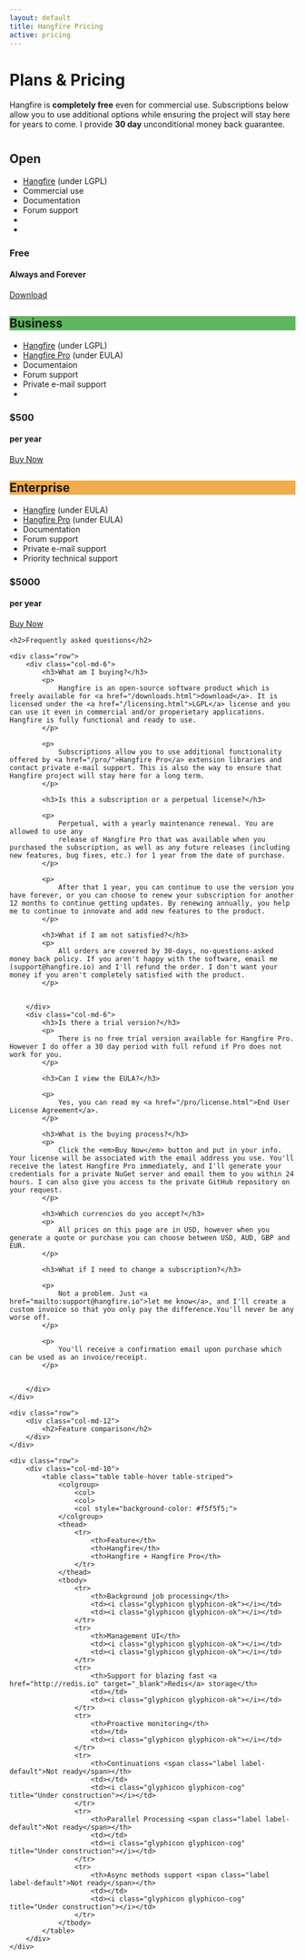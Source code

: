 ```yaml
---
layout: default
title: Hangfire Pricing
active: pricing
---
```


<div class="container">
    <div class="row">
        <div class="col-md-12">
            <h1 class="page-header">
                Plans &amp; Pricing
            </h1>
            <p class="lead" style="margin-bottom: 40px;">
                Hangfire is <strong>completely free</strong> even for commercial use. Subscriptions below allow you to use additional options while ensuring the project will stay here for years to come.
                I provide <strong>30 day</strong> unconditional money back guarantee.
            </p>
        </div>
    </div>
    <div class="row">
        <div class="col-lg-3 col-md-4 col-sm-6 col-lg-offset-1-5">
            <div class="plan">
                <div class="plan-title">
                    <h2>Open</h2>
                </div>
                <div class="plan-body">
                    <ul class="plan-items">
                        <li>
                            <a href="/overview.html">Hangfire</a> (under <abbr class="initialism">LGPL</abbr>)
                        </li>
                        <li>Commercial use</li>
                        <li>Documentation</li>
                        <li>Forum support</li>
                        <li class="plan-item-spacer"></li>
                        <li class="plan-item-spacer"></li>
                    </ul>
                    <div class="plan-price">
                        <h3>Free</h3>
                        <h4>Always and Forever</h4>
                    </div>
                    <a class="btn btn-default" href="/downloads.html">Download</a>
                </div>
            </div>
        </div>
        <div class="col-lg-3 col-md-4 col-sm-6">
            <div class="plan">
                <div class="plan-title" style="background-color: #5cb85c;">
                    <h2>Business</h2>
                </div>
                <div class="plan-body">
                    <ul class="plan-items">
                        <li>
                            <a href="/overview.html">Hangfire</a> (under <abbr class="initialism">LGPL</abbr>)
                        </li>
                        <li>
                            <a href="/pro/">Hangfire Pro</a> (under <abbr class="initialism">EULA</abbr>)
                        </li>
                        <li>Documentaion</li>
                        <li>Forum support</li>
                        <li>Private e-mail support</li>
                        <li class="plan-item-spacer"></li>
                    </ul>
                    <div class="plan-price">
                        <h3><span class="symbol">$</span>500</h3>
                        <h4>per year</h4>
                    </div>
                    <a class="btn btn-success" href="https://sites.fastspring.com/hangfire/instant/hf-business" target="_top">Buy Now</a>
                </div>
            </div>
        </div>
        <div class="col-sm-3 visible-sm"></div>
        <div class="col-lg-3 col-md-4 col-sm-6">
            <div class="plan">
                <div class="plan-title" style="background-color: #f0ad4e">
                    <h2>Enterprise</h2>
                </div>
                <div class="plan-body">
                    <ul class="plan-items">
                        <li>
                            <a href="/overview.html">Hangfire</a> (under <abbr class="initialism">EULA</abbr>)
                        </li>
                        <li>
                            <a href="/pro/">Hangfire Pro</a> (under <abbr class="initialism">EULA</abbr>)
                        </li>
                        <li>Documentation</li>
                        <li>Forum support</li>
                        <li>Private e-mail support</li>
                        <li>Priority technical support</li>
                    </ul>
                    <div class="plan-price">
                        <h3><span class="symbol">$</span>5000</h3>
                        <h4>per year</h4>
                    </div>
                    <a class="btn btn-warning" href="https://sites.fastspring.com/hangfire/instant/hf-enterprise" target="_top">Buy Now</a>
                </div>
            </div>
        </div>
    </div>

    <h2>Frequently asked questions</h2>

    <div class="row">
        <div class="col-md-6">
            <h3>What am I buying?</h3>
            <p>
                Hangfire is an open-source software product which is freely available for <a href="/downloads.html">download</a>. It is licensed under the <a href="/licensing.html">LGPL</a> license and you can use it even in commercial and/or properietary applications. Hangfire is fully functional and ready to use.
            </p>

            <p>
                Subscriptions allow you to use additional functionality offered by <a href="/pro/">Hangfire Pro</a> extension libraries and contact private e-mail support. This is also the way to ensure that Hangfire project will stay here for a long term.
            </p>

            <h3>Is this a subscription or a perpetual license?</h3>

            <p>
                Perpetual, with a yearly maintenance renewal. You are allowed to use any
                release of Hangfire Pro that was available when you purchased the subscription, as well as any future releases (including new features, bug fixes, etc.) for 1 year from the date of purchase.
            </p>

            <p>
                After that 1 year, you can continue to use the version you have forever, or you can choose to renew your subscription for another 12 months to continue getting updates. By renewing annually, you help me to continue to innovate and add new features to the product.
            </p>

            <h3>What if I am not satisfied?</h3>
            <p>
                All orders are covered by 30-days, no-questions-asked money back policy. If you aren't happy with the software, email me (support@hangfire.io) and I'll refund the order. I don't want your money if you aren't completely satisfied with the product.
            </p>

            
        </div>
        <div class="col-md-6">
            <h3>Is there a trial version?</h3>
            <p>
                There is no free trial version available for Hangfire Pro. However I do offer a 30 day period with full refund if Pro does not work for you.
            </p>

            <h3>Can I view the EULA?</h3>

            <p>
                Yes, you can read my <a href="/pro/license.html">End User License Agreement</a>.
            </p>

            <h3>What is the buying process?</h3>
            <p>
                Click the <em>Buy Now</em> button and put in your info.  Your license will be associated with the email address you use. You'll receive the latest Hangfire Pro immediately, and I'll generate your credentials for a private NuGet server and email them to you within 24 hours. I can also give you access to the private GitHub repository on your request.
            </p>

            <h3>Which currencies do you accept?</h3>
            <p>
                All prices on this page are in USD, however when you generate a quote or purchase you can choose between USD, AUD, GBP and EUR.
            </p>

            <h3>What if I need to change a subscription?</h3>

            <p>
                Not a problem. Just <a href="mailto:support@hangfire.io">let me know</a>, and I'll create a custom invoice so that you only pay the difference.You'll never be any worse off.
            </p>

            <p>
                You'll receive a confirmation email upon purchase which can be used as an invoice/receipt.
            </p>

            
        </div>
    </div>

    <div class="row">
        <div class="col-md-12">
            <h2>Feature comparison</h2>
        </div>
    </div>

    <div class="row">
        <div class="col-md-10">
            <table class="table table-hover table-striped">
                <colgroup>
                    <col>
                    <col>
                    <col style="background-color: #f5f5f5;">
                </colgroup>
                <thead>
                    <tr>
                        <th>Feature</th>
                        <th>Hangfire</th>
                        <th>Hangfire + Hangfire Pro</th>
                    </tr>
                </thead>
                <tbody>
                    <tr>
                        <th>Background job processing</th>
                        <td><i class="glyphicon glyphicon-ok"></i></td>
                        <td><i class="glyphicon glyphicon-ok"></i></td>
                    </tr>
                    <tr>
                        <th>Management UI</th>
                        <td><i class="glyphicon glyphicon-ok"></i></td>
                        <td><i class="glyphicon glyphicon-ok"></i></td>
                    </tr>
                    <tr>
                        <th>Support for blazing fast <a href="http://redis.io" target="_blank">Redis</a> storage</th>
                        <td></td>
                        <td><i class="glyphicon glyphicon-ok"></i></td>
                    </tr>
                    <tr>
                        <th>Proactive monitoring</th>
                        <td></td>
                        <td><i class="glyphicon glyphicon-ok"></i></td>
                    </tr>
                    <tr>
                        <th>Continuations <span class="label label-default">Not ready</span></th>
                        <td></td>
                        <td><i class="glyphicon glyphicon-cog" title="Under construction"></i></td>
                    </tr>
                    <tr>
                        <th>Parallel Processing <span class="label label-default">Not ready</span></th>
                        <td></td>
                        <td><i class="glyphicon glyphicon-cog" title="Under construction"></i></td>
                    </tr>
                    <tr>
                        <th>Async methods support <span class="label label-default">Not ready</span></th>
                        <td></td>
                        <td><i class="glyphicon glyphicon-cog" title="Under construction"></i></td>
                    </tr>
                </tbody>
            </table>
        </div>
    </div>
</div>